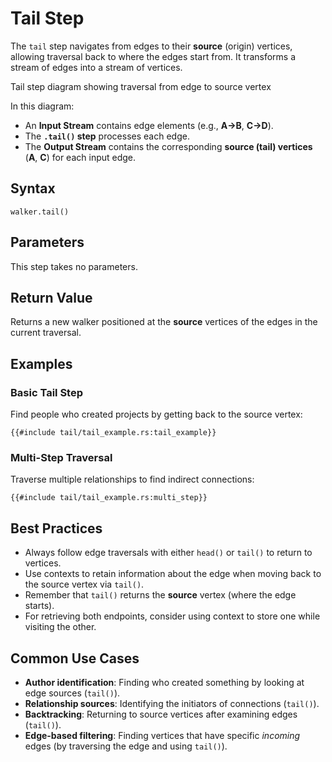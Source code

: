 # Tail Step

The `tail` step navigates from edges to their **source** (origin) vertices, allowing traversal back to where the edges
start from. It transforms a stream of edges into a stream of vertices.

<object type="image/svg+xml" data="tail/image.svg" title="Tail Step Diagram">
Tail step diagram showing traversal from edge to source vertex
</object>

In this diagram:

- An **Input Stream** contains edge elements (e.g., **A->B**, **C->D**).
- The **`.tail()` step** processes each edge.
- The **Output Stream** contains the corresponding **source (tail) vertices** (**A**, **C**) for each input edge.

## Syntax

```rust,noplayground
walker.tail()
```

## Parameters

This step takes no parameters.

## Return Value

Returns a new walker positioned at the **source** vertices of the edges in the current traversal.

## Examples

### Basic Tail Step

Find people who created projects by getting back to the source vertex:

```rust,noplayground
{{#include tail/tail_example.rs:tail_example}}
```

### Multi-Step Traversal

Traverse multiple relationships to find indirect connections:

```rust,noplayground
{{#include tail/tail_example.rs:multi_step}}
```

## Best Practices

- Always follow edge traversals with either `head()` or `tail()` to return to vertices.
- Use contexts to retain information about the edge when moving back to the source vertex via `tail()`.
- Remember that `tail()` returns the **source** vertex (where the edge starts).
- For retrieving both endpoints, consider using context to store one while visiting the other.

## Common Use Cases

- **Author identification**: Finding who created something by looking at edge sources (`tail()`).
- **Relationship sources**: Identifying the initiators of connections (`tail()`).
- **Backtracking**: Returning to source vertices after examining edges (`tail()`).
- **Edge-based filtering**: Finding vertices that have specific *incoming* edges (by traversing the edge and using
  `tail()`).

